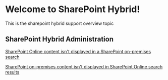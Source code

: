 # Welcome to SharePoint Hybrid!

This is the sharepoint hybrid support overview topic

## SharePoint Hybrid Administration

[SharePoint Online content isn't displayed in a SharePoint on-premises search](./hybrid-admin/sharepoint-online-content-is-not-displayed-in-a-sharepoint-on-premises-search.md)

[SharePoint on-premises content isn't displayed in SharePoint Online search results](./hybrid-admin/sharepoint-on-premises-content-is-not-displayed-in-sharepoint-online-search-results.md)